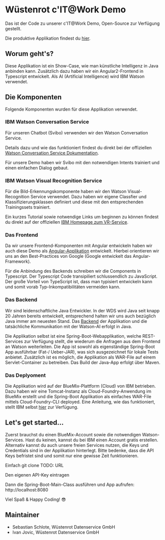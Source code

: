 # Wüstenrot c'IT@Work Demo

Das ist der Code zu unserer c'IT@Work Demo, Open-Source zur Verfügung gestellt.

Die produktive Applikation findest du [hier](https://watson-at-wds.eu-de.mybluemix.net/).

## Worum geht's?
Diese Applikation ist ein Show-Case, wie man künstliche Intelligenz in Java anbinden kann. Zusätzlich dazu haben wir ein Angular2-Frontend in Typescript entwickelt.  Als AI (Artificial Intelligence) wird IBM Watson verwendet.

## Die Komponenten
Folgende Komponenten wurden für diese Applikation verwendet.

### IBM Watson Conversation Service
Für unseren Chatbot (Svibo) verwenden wir den Watson Conversation Service.

Details dazu und wie das funktioniert findest du direkt bei der offiziellen [Watson Conversation Service Dokumentation](https://console.bluemix.net/docs/services/conversation/index.html#about).

Für unsere Demo haben wir Svibo mit den notwendigen Intents trainiert und einen einfachen Dialog gebaut.

### IBM Watson Visual Recognition Service
Für die Bild-Erkennungskomponente haben wir den Watson Visual-Recognition Service verwendet. Dazu haben wir eigene Classfier und Klassifizierungsklassen definiert und diese mit den entsprechenden Trainingssets trainiert.

Ein kurzes Tutorial sowie notwendige Links um beginnen zu können findest du direkt auf der offiziellen [IBM Homepage zum VR-Service](https://www.ibm.com/watson/services/visual-recognition/).

### Das Frontend
Da wir unsere Frontend-Komponenten mit Angular entwickeln haben wir auch diese Demo als [Angular-Applikation](https://github.com/wdsgithub/cit-at-work-2017/tree/master/frontend) entwickelt. Hierbei orientieren wir uns an den Best-Practices von Google (Google entwickelt das Angular-Framework).

Für die Anbindung des Backends schreiben wir die Components in Typescript. Der Typescript Code transipiliert schlussendlich zu JavaScript. Der große Vorteil von TypeScript ist, dass man typisiert entwickeln kann und somit vorab Typ-Inkompatibilitäten vermeiden kann.

### Das Backend
Wir sind leidenschaftliche Java Entwickler. In der WDS wird Java seit knapp 20 Jahren bereits entwickelt, entsprechend halten wir uns auch bezüglich Java immer am neuesten Stand. Das [Backend](https://github.com/wdsgithub/cit-at-work-2017/tree/master/backend) der Applikation und die tatsächliche Kommunikation mit der Watson-AI erfolgt in Java. 

Die Applikation selbst ist eine Spring-Boot-Webapplikation, welche REST-Services zur Verfügung stellt, die wiederum die Anfragen aus dem Frontend an Watson weiterleiten. 
Die App ist sowohl als eigenständige Spring-Boot App ausführbar (Fat-/ Ueber-JAR), was sich ausgezeichnet für lokale Tests anbietet. Zusätzlich ist es möglich, die Applikation als WAR-File auf einem Servlet-Container zu betreiben. Das Build der Java-App erfolgt über Maven.

### Das Deplyoment
Die Applikation wird auf der BlueMix-Plattform (Cloud) von IBM betrieben. Dazu haben wir eine Tomcat-Instanz als Cloud-Foundry-Anwendung im BlueMix erstellt und die Spring-Boot Applikation als einfaches WAR-File mittels Cloud-Foundry-CLI deployed.
Eine Anleitung, wie das funktioniert, stellt IBM selbst [hier](https://www.ibm.com/developerworks/cloud/library/cl-bluemix-fundamentals-create-and-deploy-a-java-app-to-the-cloud/index.html#step2) zur Verfügung.

## Let's get started...
Zuerst brauchst du einen BlueMix-Account sowie die notwendigen Watson-Services. Hast du keinen, kannst du bei IBM einen Account gratis erstellen.
Alternativ kannst du auch unsere freien Services nutzen, die Keys und Credentials sind in der Applikation hinterlegt. Bitte bedenke, dass die API Keys befristet sind und somit nur eine gewisse Zeit funktionieren.

Einfach git clone TODO: URL

Den eigenen API-Key eintragen

Dann die Spring-Boot-Main-Class ausführen und App aufrufen: http://localhost:8080

Viel Spaß & Happy Coding! :sunglasses:

## Maintainer
* Sebastian Schlote, Wüstenrot Datenservice GmbH
* Ivan Jovic, Wüstenrot Datenservice GmbH

